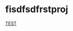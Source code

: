 # fisdfsdfrstproj
[TEST](https://htmlpreview.github.io/?https://github.com/kylehamilton/deep-learning-with-r-notebooks/blob/master/notebooks/5.1-introduction-to-convnets.nb.html)
